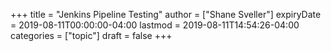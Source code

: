 +++
title = "Jenkins Pipeline Testing"
author = ["Shane Sveller"]
expiryDate = 2019-08-11T00:00:00-04:00
lastmod = 2019-08-11T14:54:26-04:00
categories = ["topic"]
draft = false
+++
